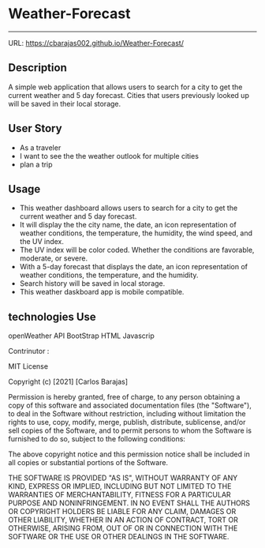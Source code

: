 # Weather-Forecast

- - -

URL: https://cbarajas002.github.io/Weather-Forecast/

## Description 

A simple web application that allows users to search for a city to get the current weather 
and 5 day forecast. Cities that users previously looked up will be saved in their local storage.

## User Story 
- As a traveler 
- I want to see the the weather outlook for multiple cities
- plan a trip 

## Usage 

- This weather dashboard allows users to search for a city to get the current weather and 5 day forecast.
- It will display the the city name, the date, an icon representation of weather conditions, the temperature, the humidity, the wind speed, and the UV index.
- The UV index will be color coded. Whether the conditions are favorable, moderate, or severe.
- With a 5-day forecast that displays the date, an icon representation of weather conditions, the temperature, and the humidity.
- Search history will be saved in local storage.
- This weather daskboard app is mobile compatible.

## technologies Use 

 openWeather API
 BootStrap 
 HTML 
 Javascrip
 
 
Contrinutor : 

MIT License

Copyright (c) [2021] [Carlos Barajas]

Permission is hereby granted, free of charge, to any person obtaining a copy of this software and associated documentation files (the "Software"), to deal in the Software without restriction, including without limitation the rights to use, copy, modify, merge, publish, distribute, sublicense, and/or sell copies of the Software, and to permit persons to whom the Software is furnished to do so, subject to the following conditions:

The above copyright notice and this permission notice shall be included in all copies or substantial portions of the Software.

THE SOFTWARE IS PROVIDED "AS IS", WITHOUT WARRANTY OF ANY KIND, EXPRESS OR IMPLIED, INCLUDING BUT NOT LIMITED TO THE WARRANTIES OF MERCHANTABILITY, FITNESS FOR A PARTICULAR PURPOSE AND NONINFRINGEMENT. IN NO EVENT SHALL THE AUTHORS OR COPYRIGHT HOLDERS BE LIABLE FOR ANY CLAIM, DAMAGES OR OTHER LIABILITY, WHETHER IN AN ACTION OF CONTRACT, TORT OR OTHERWISE, ARISING FROM, OUT OF OR IN CONNECTION WITH THE SOFTWARE OR THE USE OR OTHER DEALINGS IN THE SOFTWARE.



